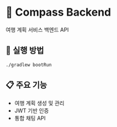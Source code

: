 # 🧭 Compass Backend

여행 계획 서비스 백엔드 API

## 🚀 실행 방법
```bash
./gradlew bootRun
```

## 📋 주요 기능
- 여행 계획 생성 및 관리
- JWT 기반 인증
- 통합 채팅 API